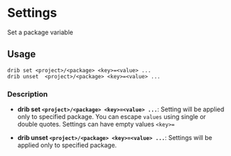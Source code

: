 # Settings
Set a package variable

## Usage
	drib set <project>/<package> <key>=<value> ...
	drib unset  <project>/<package> <key>=<value> ... 
	
### Description

* **drib set `<project>/<package> <key>=<value> ...`**: Setting will be applied only to specified package. You can
	escape `values` using single or double quotes. Settings can have empty values `<key>=`
	
* **drib unset `<project>/<package> <key>=<value> ...`**: Settings will be applied only to specified package.